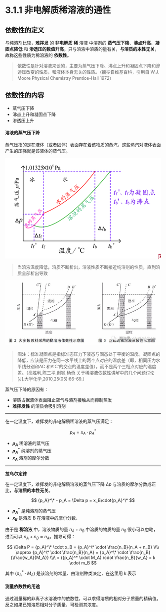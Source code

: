 # 3.1.1 非电解质稀溶液的通性

## 依数性的定义

与纯溶剂比较，**难挥发** 的 **非电解质** **稀** 溶液 中溶剂的 **蒸气压下降**、**沸点升高**、**凝固点降低** 和 **渗透压的数值升高**，只与溶液中溶质的量有关，**与溶质的本性无关**，故称这些性质为稀溶液的 **依数性**。

> 依数性是针对溶液来谈的，主要为蒸气压下降、沸点上升和凝固点下降和渗透压改变的性质，和液体本身无关的性质。（摘抄自维基百科，引用自 W.J. Moore Physical Chemistry Prentice-Hall 1972）

## 依数性的内容

- 蒸气压下降
- 沸点上升和凝固点下降
- 渗透压上升

#### 溶液的蒸气压下降

蒸气压指的是在液体（或者固体）表面存在着该物质的蒸汽，这些蒸汽对液体表面产生的压强就是该液体的蒸气压。

![](3.1.1-0.png)

> 当溶液温度降低，溶质不断析出，溶液性质不断接近纯溶剂的性质，直到溶质全部析出导致

![](3.1.1-1.jpg)

> 图注：标准凝固点是指标准态压力下液态与固态处于平衡的温度。凝固点的降低，应该是压力在同一水平线上的两个点对应的温度差（即，相同压力水平线分别和AC 和A'C'的交点的温度差值），而不是两个三相点对应的温度差。（高胜利,陈三平,谢钢,杨奇.关于稀溶液依数性讲解中的几个问题讨论[J].大学化学,2010,25(05):66-69.）

蒸气压下降的原因有：

- 溶质占据液体表面阻止空气与溶剂接触从而抑制蒸发
- **难挥发性** 的溶质会吸引溶剂

----

在一定温度下，难挥发的非电解质稀溶液的蒸气压满足：

$$
p_A = x_A\cdot{p_A}^*
$$

- **$p_A$** 稀溶液的蒸气压
- **${p_A}^*$** 纯溶剂的蒸气压
- **$x_A$** 溶剂的摩尔分数

-----

**拉乌尔定律**

在一定温度下，难挥发的非电解质溶液的蒸气压下降 $\Delta p$ 与溶质的摩尔分数成正比，**与溶质的本性无关**。

$$
{p_A}^\* - p_A = \Delta p = x_B\cdot{p_A}^\*
$$

- **${p_A}^*$** 是纯溶剂的蒸气压
- **$x_B$** 是溶质 B 在溶液中的摩尔分数、

由于是 **稀溶液** 中，溶液物质的量 $n_A + n_B$ 中溶质的物质的量 $n_B$ 很小可以忽略，进而可以 $n_A + n_B \approx n_A$。推导可得：


$$
\Delta P = {p_A}^\* \cdot x_B = {p_A}^\* \cdot \frac{n_B}{n_A + n_B} \\\\
\approx {p_A}^\* \cdot \frac{n_B}{n_A} = {p_A}^\* \cdot \frac{n_B}{\frac{w_A}{M_A}} \\\\
= ({p_A}^* \cdot M_A) \cdot \frac{n_B}{w_A} = k \cdot m_B
$$

其中 $({p_A}^* \cdot M_A)$ 是该溶剂的常量、由溶剂种类决定，在这里用 k 表示

#### 测量依数性的用途

通过测量稀的非离子水溶液中的依数性，可以求得溶质的相对分子质量的精确值。反之如果已知溶质相对分子质量，可检测其浓度。

